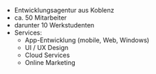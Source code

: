 
- Entwicklungsagentur aus Koblenz
- ca. 50 Mitarbeiter
- darunter 10 Werkstudenten
- Services:
    - App-Entwicklung (mobile, Web, Windows)
    - UI / UX Design
    - Cloud Services
    - Online Marketing
 